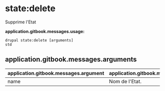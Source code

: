 # state:delete
Supprime l'Etat

**application.gitbook.messages.usage:**
```
drupal state:delete [arguments]
std
```

## application.gitbook.messages.arguments
application.gitbook.messages.argument | application.gitbook.messages.details
---------|-------------
name | Nom de l'Etat.
